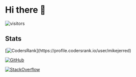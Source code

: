 # Hi there 👋
![visitors](https://visitor-badge-reloaded.herokuapp.com/badge?page_id=MikeJerred.MikeJerred&color=29b6f6)

<!--
- 🔭 I’m currently working on [Glint](https://glint.info)

## Tech

### Recently Used
* Typescript
* C#
* node.js
* electron

### Want to use
* [<img src="https://cdn.jsdelivr.net/gh/devicons/devicon/icons/haskell/haskell-original.svg" width="20px" /> Haskell](https://www.haskell.org/)
* [<img width="20px" src="https://i.imgur.com/O03IAWc.png" /> PureScript](https://www.purescript.org/)
* [SolidJS](https://www.solidjs.com/)
* [Vite](https://vitejs.dev/)
* [Bun](https://bun.sh/)

-->



## Stats
[![CodersRank](https://cr-ss-service.azurewebsites.net/api/ScreenShot?widget=summary&username=mikejerred&branding=false&badges=0&width=250&style=--header-bg-color:%231e1e1e;--bg-color:%231e1e1e;)](https://profile.codersrank.io/user/mikejerred)

[![GitHub](https://github-readme-stats.vercel.app/api?username=MikeJerred&count_private=true&show_icons=true&theme=dark&icon_color=29b6f6&hide_border=true)](https://github.com/anuraghazra/github-readme-stats)

[![StackOverflow](https://stackoverflow.com/users/flair/4854046.png?theme=dark)](https://stackoverflow.com/users/4854046/mike-jerred)



<!--
**MikeJerred/MikeJerred** is a ✨ _special_ ✨ repository because its `README.md` (this file) appears on your GitHub profile.

Here are some ideas to get you started:

- 🔭 I’m currently working on ...
- 🌱 I’m currently learning ...
- 👯 I’m looking to collaborate on ...
- 🤔 I’m looking for help with ...
- 💬 Ask me about ...
- 📫 How to reach me: ...
- 😄 Pronouns: ...
- ⚡ Fun fact: ...
-->
